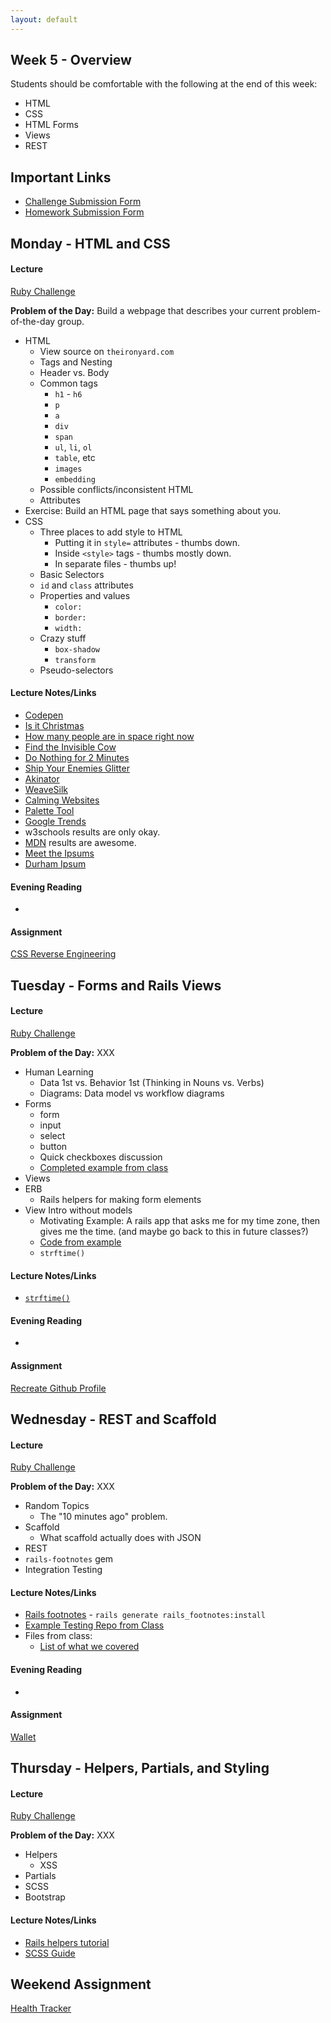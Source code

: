 ```yaml
---
layout: default
---
```


## Week 5 - Overview

Students should be comfortable with the following at the end of this week:

* HTML
* CSS
* HTML Forms
* Views
* REST


## Important Links

* [Challenge Submission Form](http://goo.gl/forms/OzzXZL6iEF)
* [Homework Submission Form](http://goo.gl/forms/o9so3mi9Sd)


## Monday - HTML and CSS

#### Lecture

[Ruby Challenge](https://github.com/masonfmatthews/rails_assignments/blob/master/challenges/if_challenge.rb)

**Problem of the Day:** Build a webpage that describes your current problem-of-the-day group.

* HTML
  * View source on `theironyard.com`
  * Tags and Nesting
  * Header vs. Body
  * Common tags
    * `h1` - `h6`
    * `p`
    * `a`
    * `div`
    * `span`
    * `ul`, `li`, `ol`
    * `table`, etc
    * `images`
    * `embedding`
  * Possible conflicts/inconsistent HTML
  * Attributes
* Exercise: Build an HTML page that says something about you.
* CSS
  * Three places to add style to HTML
    * Putting it in `style=` attributes - thumbs down.
    * Inside `<style>` tags - thumbs mostly down.
    * In separate files - thumbs up!
  * Basic Selectors
  * `id` and `class` attributes
  * Properties and values
    * `color:`
    * `border:`
    * `width:`
  * Crazy stuff
    * `box-shadow`
    * `transform`
  * Pseudo-selectors

#### Lecture Notes/Links

* [Codepen](http://codepen.io)
* [Is it Christmas](http://isitchristmas.com)
* [How many people are in space right now](http://howmanypeopleareinspacerightnow.com)
* [Find the Invisible Cow](http://findtheinvisiblecow.com/)
* [Do Nothing for 2 Minutes](http://www.donothingfor2minutes.com/)
* [Ship Your Enemies Glitter](http://shipyourenemiesglitter.com/)
* [Akinator](http://en.akinator.com/)
* [WeaveSilk](http://weavesilk.com/)
* [Calming Websites](http://www.makeuseof.com/tag/take-a-break-10-websites-to-help-you-relax-for-two-minutes/)
* [Palette Tool](http://paletton.com/#uid=13P0u0kllll70vXeaqEswg1G0aI)
* [Google Trends](https://trends.google.com)
* w3schools results are only okay.
* [MDN](https://developer.mozilla.org/en-US/) results are awesome.
* [Meet the Ipsums](http://meettheipsums.com)
* [Durham Ipsum](http://durhamipsum.com)

#### Evening Reading

*

#### Assignment

[CSS Reverse Engineering](https://github.com/tiyd-rails-2015-05/css_reverse_engineering)


## Tuesday - Forms and Rails Views

#### Lecture

[Ruby Challenge](https://github.com/masonfmatthews/rails_assignments/blob/master/challenges/string_split_challenge.rb)


**Problem of the Day:** XXX

* Human Learning
  * Data 1st vs. Behavior 1st (Thinking in Nouns vs. Verbs)
  * Diagrams: Data model vs workflow diagrams
* Forms
  * form
  * input
  * select
  * button
  * Quick checkboxes discussion
  * [Completed example from class](https://github.com/tiyd-rails-2015-01/many_to_many)
* Views
* ERB
  * Rails helpers for making form elements
* View Intro without models
  * Motivating Example: A rails app that asks me for my time zone, then gives me the time. (and maybe go back to this in future classes?)
  * [Code from example](https://github.com/tiyd-rails-2015-01/w3-2-example)
  * `strftime()`

#### Lecture Notes/Links

* [`strftime()`](http://strftime.net/)

#### Evening Reading

*

#### Assignment

[Recreate Github Profile](https://github.com/tiyd-rails-2015-01/github_profile)


## Wednesday - REST and Scaffold

#### Lecture

[Ruby Challenge](https://github.com/masonfmatthews/rails_assignments/blob/master/challenges/string_palindrome_challenge.rb)

**Problem of the Day:** XXX

* Random Topics
  * The "10 minutes ago" problem.
* Scaffold
  * What scaffold actually does with JSON
* REST
* `rails-footnotes` gem
* Integration Testing

#### Lecture Notes/Links

* [Rails footnotes](https://github.com/josevalim/rails-footnotes) - `rails generate rails_footnotes:install`
* [Example Testing Repo from Class](https://github.com/tiyd-rails-2015-01/testing_example)
* Files from class:
  * [List of what we covered](https://github.com/tiyd-rails-2015-01/testing_example/test_types.md)

#### Evening Reading

*

#### Assignment

[Wallet](https://github.com/tiyd-rails-2015-01/wallet)


## Thursday - Helpers, Partials, and Styling

#### Lecture

[Ruby Challenge](https://github.com/masonfmatthews/rails_assignments/blob/master/challenges/array_and_hash_challenge.rb)

**Problem of the Day:** XXX

* Helpers
  * XSS
* Partials
* SCSS
* Bootstrap

#### Lecture Notes/Links

* [Rails helpers tutorial](http://mixandgo.com/blog/the-beginner-s-guide-to-rails-helpers?utm_source=rubyweekly&utm_medium=email)
* [SCSS Guide](http://sass-lang.com/)


## Weekend Assignment

[Health Tracker](https://github.com/tiyd-rails-2015-01/health_tracker)
